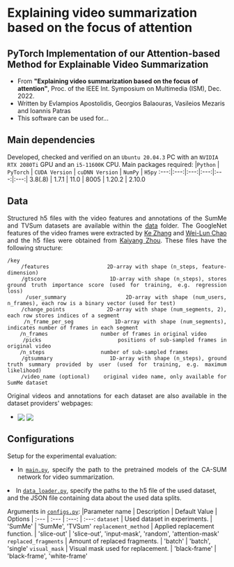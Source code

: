# Explaining video summarization based on the focus of attention

## PyTorch Implementation of our Attention-based Method for Explainable Video Summarization
- From **"Explaining video summarization based on the focus of attention"**, Proc. of the IEEE Int. Symposium on Multimedia (ISM), Dec. 2022.
- Written by Evlampios Apostolidis, Georgios Balaouras, Vasileios Mezaris and Ioannis Patras
- This software can be used for...

## Main dependencies
Developed, checked and verified on an `Ubuntu 20.04.3` PC with an `NVIDIA RTX 2080Ti` GPU and an `i5-11600K` CPU. Main packages required:
|`Python` | `PyTorch` | `CUDA Version` | `cuDNN Version` | `NumPy` | `H5py`
:---:|:---:|:---:|:---:|:---:|:---:|
3.8(.8) | 1.7.1 | 11.0 | 8005 | 1.20.2 | 2.10.0

## Data
<div align="justify">

Structured h5 files with the video features and annotations of the SumMe and TVSum datasets are available within the [data](data) folder. The GoogleNet features of the video frames were extracted by [Ke Zhang](https://github.com/kezhang-cs) and [Wei-Lun Chao](https://github.com/pujols) and the h5 files were obtained from [Kaiyang Zhou](https://github.com/KaiyangZhou/pytorch-vsumm-reinforce). These files have the following structure:
```Text
/key
    /features                 2D-array with shape (n_steps, feature-dimension)
    /gtscore                  1D-array with shape (n_steps), stores ground truth importance score (used for training, e.g. regression loss)
    /user_summary             2D-array with shape (num_users, n_frames), each row is a binary vector (used for test)
    /change_points            2D-array with shape (num_segments, 2), each row stores indices of a segment
    /n_frame_per_seg          1D-array with shape (num_segments), indicates number of frames in each segment
    /n_frames                 number of frames in original video
    /picks                    positions of sub-sampled frames in original video
    /n_steps                  number of sub-sampled frames
    /gtsummary                1D-array with shape (n_steps), ground truth summary provided by user (used for training, e.g. maximum likelihood)
    /video_name (optional)    original video name, only available for SumMe dataset
```
Original videos and annotations for each dataset are also available in the dataset providers' webpages: 
- <a href="https://github.com/yalesong/tvsum" target="_blank"><img align="center" src="https://img.shields.io/badge/Dataset-TVSum-green"/></a> <a href="https://gyglim.github.io/me/vsum/index.html#benchmark" target="_blank"><img align="center" src="https://img.shields.io/badge/Dataset-SumMe-blue"/></a>
</div>

## Configurations
<div align="justify">

Setup for the experimental evaluation:
 - In [`main.py`](model/main.py#L63), specify the path to the pretrained models of the CA-SUM network for video summarization. </div>
 - In [`data_loader.py`](model/data_loader.py#L19:L20), specify the paths to the h5 file of the used dataset, and the JSON file containing data about the used data splits.
   
Arguments in [`configs.py`](model/configs.py): 
|Parameter name | Description | Default Value | Options
| :--- | :--- | :---: | :---:
`dataset` | Used dataset in experiments. | 'SumMe' | 'SumMe', 'TVSum'
`replacement_method` | Applied replacement function. | 'slice-out' | 'slice-out', 'input-mask', 'random', 'attention-mask'
`replaced_fragments` | Amount of replaced fragments. | 'batch' | 'batch', 'single'
`visual_mask` | Visual mask used for replacement. | 'black-frame' | 'black-frame', 'white-frame'
